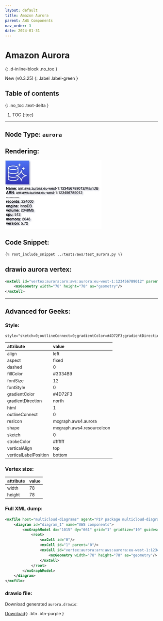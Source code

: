 ```yaml
---
layout: default
title: Amazon Aurora
parent: AWS Components
nav_order: 3
date: 2024-01-31
---
```


# Amazon Aurora
{: .d-inline-block .no_toc }

New (v0.3.25)
{: .label .label-green }

## Table of contents
{: .no_toc .text-delta }

1. TOC
{:toc}

---


## Node Type: ``aurora``

## Rendering:

![lambda](output/jpg/aurora.jpg)

## Code Snippet:

```python
{% root_include_snippet ../tests/aws/test_aurora.py %}
```

## drawio aurora vertex:

```xml
<mxCell id="vertex:aurora:arn:aws:aurora:eu-west-1:123456789012" parent="1" vertex="1">
    <mxGeometry width="78" height="78" as="geometry"/>
</mxCell>
```
---

## Advanced for Geeks:

### Style:
```html
style="sketch=0;outlineConnect=0;gradientColor=#4D72F3;gradientDirection=north;fillColor=#3334B9;strokeColor=#ffffff;dashed=0;verticalLabelPosition=bottom;verticalAlign=top;align=left;html=1;fontSize=12;fontStyle=0;aspect=fixed;shape=mxgraph.aws4.resourceIcon;resIcon=mxgraph.aws4.aurora;"
```

| attribute | value |
|:----------|:------|
|align| left |
|aspect| fixed |
|dashed| 0 |
|fillColor| #3334B9 |
|fontSize| 12 |
|fontStyle| 0 |
|gradientColor| #4D72F3 |
|gradientDirection| north |
|html| 1 |
|outlineConnect| 0 |
|resIcon| mxgraph.aws4.aurora |
|shape| mxgraph.aws4.resourceIcon |
|sketch| 0 |
|strokeColor| #ffffff |
|verticalAlign| top |
|verticalLabelPosition| bottom |

### Vertex size:

| attribute | value |
|:---------|:-----------|
| width    | 78  |
| height   |78|

### Full XML dump:
```xml
<mxfile host="multicloud-diagrams" agent="PIP package multicloud-diagrams. Generate resources in draw.io compatible format for Cloud infrastructure. Copyrights @ Roman Tsypuk 2023. MIT license." type="MultiCloud">
    <diagram id="diagram_1" name="AWS components">
        <mxGraphModel dx="1015" dy="661" grid="1" gridSize="10" guides="1" tooltips="1" connect="1" arrows="1" fold="1" page="1" pageScale="1" pageWidth="850" pageHeight="1100" math="0" shadow="1">
            <root>
                <mxCell id="0"/>
                <mxCell id="1" parent="0"/>
                <mxCell id="vertex:aurora:arn:aws:aurora:eu-west-1:123456789012" value="&lt;b&gt;Name&lt;/b&gt;: arn:aws:aurora:eu-west-1:123456789012/MainDB&lt;BR&gt;&lt;b&gt;ARN&lt;/b&gt;: arn:aws:aurora:eu-west-1:123456789012&lt;BR&gt;-----------&lt;BR&gt;&lt;b&gt;records&lt;/b&gt;: 224000&lt;BR&gt;&lt;b&gt;engine&lt;/b&gt;: InnoDB&lt;BR&gt;&lt;b&gt;volume&lt;/b&gt;: 2048Mb&lt;BR&gt;&lt;b&gt;cpu&lt;/b&gt;: 512&lt;BR&gt;&lt;b&gt;memory&lt;/b&gt;: 2048&lt;BR&gt;&lt;b&gt;version&lt;/b&gt;: 5.72" style="sketch=0;outlineConnect=0;gradientColor=#4D72F3;gradientDirection=north;fillColor=#3334B9;strokeColor=#ffffff;dashed=0;verticalLabelPosition=bottom;verticalAlign=top;align=left;html=1;fontSize=12;fontStyle=0;aspect=fixed;shape=mxgraph.aws4.resourceIcon;resIcon=mxgraph.aws4.aurora;" parent="1" vertex="1">
                    <mxGeometry width="78" height="78" as="geometry"/>
                </mxCell>
            </root>
        </mxGraphModel>
    </diagram>
</mxfile>
```

### drawio file:

Download generated ``aurora.drawio``:

[Download](output/drawio/aurora.drawio){: .btn .btn-purple }